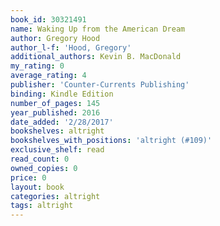 ```yaml
---
book_id: 30321491
name: Waking Up from the American Dream
author: Gregory Hood
author_l-f: 'Hood, Gregory'
additional_authors: Kevin B. MacDonald
my_rating: 0
average_rating: 4
publisher: 'Counter-Currents Publishing'
binding: Kindle Edition
number_of_pages: 145
year_published: 2016
date_added: '2/28/2017'
bookshelves: altright
bookshelves_with_positions: 'altright (#109)'
exclusive_shelf: read
read_count: 0
owned_copies: 0
price: 0
layout: book
categories: altright
tags: altright
---
```

